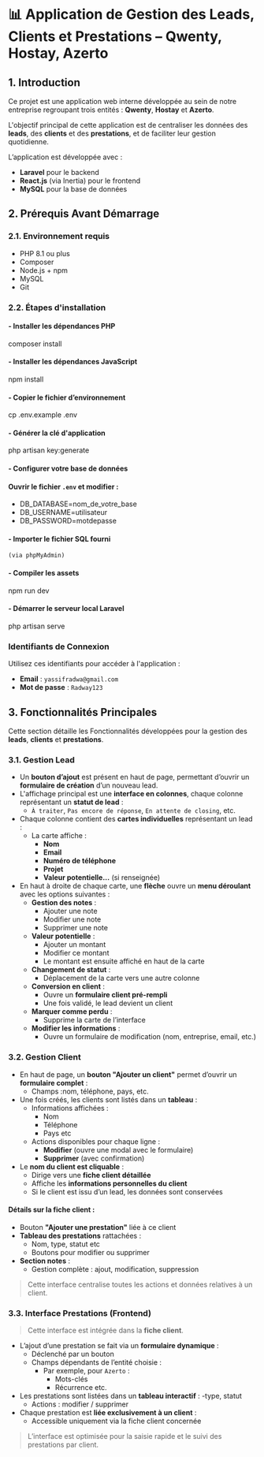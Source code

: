 # 📊 Application de Gestion des Leads, Clients et Prestations – Qwenty, Hostay, Azerto

## 1. Introduction

Ce projet est une application web interne développée au sein de notre entreprise regroupant trois entités : **Qwenty**, **Hostay** et **Azerto**.

L'objectif principal de cette application est de centraliser les données des **leads**, des **clients** et des **prestations**, et de faciliter leur gestion quotidienne.

L’application est développée avec :
- **Laravel** pour le backend
- **React.js** (via Inertia) pour le frontend
- **MySQL** pour la base de données



## 2. Prérequis Avant Démarrage

### 2.1. Environnement requis

- PHP 8.1 ou plus
- Composer
- Node.js + npm
- MySQL
- Git

### 2.2. Étapes d'installation

#### - Installer les dépendances PHP
   composer install

#### - Installer les dépendances JavaScript
   npm install

#### - Copier le fichier d’environnement
   cp .env.example .env

#### - Générer la clé d'application
   php artisan key:generate

#### - Configurer votre base de données
#### Ouvrir le fichier `.env` et modifier :
 - DB_DATABASE=nom_de_votre_base
 - DB_USERNAME=utilisateur
 - DB_PASSWORD=motdepasse

#### - Importer le fichier SQL fourni 
    (via phpMyAdmin)

#### - Compiler les assets
   npm run dev

#### - Démarrer le serveur local Laravel
   php artisan serve

   ### Identifiants de Connexion 

Utilisez ces identifiants pour accéder à l'application :

- **Email** : `yassifradwa@gmail.com`  
- **Mot de passe** : `Radway123`
  
## 3. Fonctionnalités Principales

Cette section détaille les Fonctionnalités développées pour la gestion des **leads**, **clients** et **prestations**.



### 3.1. Gestion Lead 

- Un **bouton d’ajout** est présent en haut de page, permettant d’ouvrir un **formulaire de création** d’un nouveau lead.
- L'affichage principal est une **interface en colonnes**, chaque colonne représentant un **statut de lead** :
  - `À traiter`, `Pas encore de réponse`, `En attente de closing`, etc.
- Chaque colonne contient des **cartes individuelles** représentant un lead :
  - La carte affiche :
    - **Nom**
    - **Email**
    - **Numéro de téléphone**
    - **Projet**
    - **Valeur potentielle...** (si renseignée)
- En haut à droite de chaque carte, une **flèche** ouvre un **menu déroulant** avec les options suivantes :
  - **Gestion des notes** :
    - Ajouter une note
    - Modifier une note
    - Supprimer une note
  - **Valeur potentielle** :
    - Ajouter un montant
    - Modifier ce montant
    - Le montant est ensuite affiché en haut de la carte
  - **Changement de statut** :
    - Déplacement de la carte vers une autre colonne
  - **Conversion en client** :
    - Ouvre un **formulaire client pré-rempli**
    - Une fois validé, le lead devient un client
  - **Marquer comme perdu** :
    - Supprime la carte de l’interface
  - **Modifier les informations** :
    - Ouvre un formulaire de modification (nom, entreprise, email, etc.)



### 3.2. Gestion Client 

- En haut de page, un **bouton "Ajouter un client"** permet d’ouvrir un **formulaire complet** :
  - Champs :nom, téléphone, pays, etc.
- Une fois créés, les clients sont listés dans un **tableau** :
  - Informations affichées :
    - Nom
    - Téléphone
    - Pays etc
  - Actions disponibles pour chaque ligne :
    - **Modifier** (ouvre une modal avec le formulaire)
    - **Supprimer** (avec confirmation)
- Le **nom du client est cliquable** :
  - Dirige vers une **fiche client détaillée**
  - Affiche les **informations personnelles du client**
  - Si le client est issu d’un lead, les données sont conservées

#### Détails sur la fiche client :
- Bouton **"Ajouter une prestation"** liée à ce client
- **Tableau des prestations** rattachées :
  - Nom, type, statut etc 
  - Boutons pour modifier ou supprimer
- **Section notes** :
  - Gestion complète : ajout, modification, suppression

> Cette interface centralise toutes les actions et données relatives à un client.



### 3.3. Interface Prestations (Frontend)

> Cette interface est intégrée dans la **fiche client**.

- L’ajout d’une prestation se fait via un **formulaire dynamique** :
  - Déclenché par un bouton
  - Champs dépendants de l’entité choisie :
    - Par exemple, pour `Azerto` :
      - Mots-clés
      - Récurrence etc.
- Les prestations sont listées dans un **tableau interactif** :
  -type, statut
  - Actions : modifier / supprimer
- Chaque prestation est **liée exclusivement à un client** :
  - Accessible uniquement via la fiche client concernée

> L’interface est optimisée pour la saisie rapide et le suivi des prestations par client.


